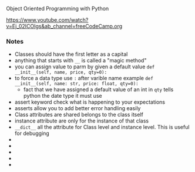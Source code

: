 Object Oriented Programming with Python

https://www.youtube.com/watch?v=Ej_02ICOIgs&ab_channel=freeCodeCamp.org

### Notes

* Classes should have the first letter as a capital
* anything that starts with `__` is called a "magic method"
* you can assign value to parm by given a default value `def __init__(self, name, price, qty=0):`
* to force a data type use `:` after varible name example `def __init__(self, name: str, price: float, qty=0):`
    * fact that we have assigned a default value of an int in `qty` tells python the date type it must use
* assert keyword check what is happening to your expectations
* asserts allow you to add better error handling easily
* Class attributes are shared belongs to the class itself
* instance attribute are only for the instance of that class
* `__dict__` all the attribute for Class level and instance level. This is useful for debugging
*
*
*
*
*

